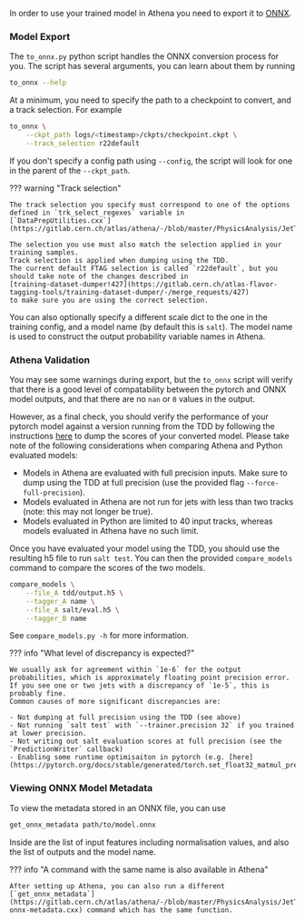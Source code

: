In order to use your trained model in Athena you need to export it to [ONNX](https://onnxruntime.ai/).


### Model Export

The `to_onnx.py` python script handles the ONNX conversion process for you.
The script has several arguments, you can learn about them by running

```bash
to_onnx --help
```

At a minimum, you need to specify the path to a checkpoint to convert, and a track selection.
For example

```bash
to_onnx \
    --ckpt_path logs/<timestamp>/ckpts/checkpoint.ckpt \
    --track_selection r22default
```

If you don't specify a config path using `--config`, the script will look for one in the parent of the `--ckpt_path`.

??? warning "Track selection"

    The track selection you specify must correspond to one of the options defined in `trk_select_regexes` variable in
    [`DataPrepUtilities.cxx`](https://gitlab.cern.ch/atlas/athena/-/blob/master/PhysicsAnalysis/JetTagging/FlavorTagDiscriminants/Root/DataPrepUtilities.cxx).

    The selection you use must also match the selection applied in your training samples.
    Track selection is applied when dumping using the TDD.
    The current default FTAG selection is called `r22default`, but you should take note of the changes described in
    [training-dataset-dumper!427](https://gitlab.cern.ch/atlas-flavor-tagging-tools/training-dataset-dumper/-/merge_requests/427)
    to make sure you are using the correct selection.

You can also optionally specify a different scale dict to the one in the training config, and a model name (by default this is `salt`).
The model name is used to construct the output probability variable names in Athena.


### Athena Validation

You may see some warnings during export, but the `to_onnx` script will verify that there is a good level of compatability between the pytorch and ONNX model outputs, and that there are no `nan` or `0` values in the output.

However, as a final check, you should verify the performance of your pytorch model against a version running from the TDD by following the instructions [here](https://training-dataset-dumper.docs.cern.ch/configuration/#dl2-config) to dump the scores of your converted model.
Please take note of the following considerations when comparing Athena and Python evaluated models:

- Models in Athena are evaluated with full precision inputs. Make sure to dump using the TDD at full precision (use the provided flag `--force-full-precision`).
- Models evaluated in Athena are not run for jets with less than two tracks (note: this may not longer be true).
- Models evaluated in Python are limited to 40 input tracks, whereas models evaluated in Athena have no such limit.

Once you have evaluated your model using the TDD, you should use the resulting h5 file to run `salt test`.
You can then the provided `compare_models` command to compare the scores of the two models.

```bash
compare_models \
    --file_A tdd/output.h5 \
    --tagger_A name \
    --file_A salt/eval.h5 \
    --tagger_B name
```

See `compare_models.py -h` for more information.

??? info "What level of discrepancy is expected?"

    We usually ask for agreement within `1e-6` for the output probabilities, which is approximately floating point precision error.
    If you see one or two jets with a discrepancy of `1e-5`, this is probably fine.
    Common causes of more significant discrepancies are:

    - Not dumping at full precision using the TDD (see above)
    - Not running `salt test` with `--trainer.precision 32` if you trained at lower precision.
    - Not writing out salt evaluation scores at full precision (see the `PredictionWriter` callback)
    - Enabling some runtime optimisaiton in pytorch (e.g. [here](https://pytorch.org/docs/stable/generated/torch.set_float32_matmul_precision.html#torch.set_float32_matmul_precision))

### Viewing ONNX Model Metadata

To view the metadata stored in an ONNX file, you can use

```bash
get_onnx_metadata path/to/model.onnx
```

Inside are the list of input features including normalisation values, and also the list of outputs and the model name.


??? info "A command with the same name is also available in Athena"

    After setting up Athena, you can also run a different [`get_onnx_metadata`](https://gitlab.cern.ch/atlas/athena/-/blob/master/PhysicsAnalysis/JetTagging/FlavorTagDiscriminants/util/get-onnx-metadata.cxx) command which has the same function.
